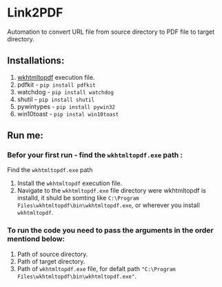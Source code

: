 # Link2PDF
Automation to convert URL file from source directory to PDF file to target directory.

## Installations:
1. [wkhtmltopdf](https://wkhtmltopdf.org/downloads.html) execution file.
2. pdfkit - `pip install pdfkit`
3. watchdog - `pip install watchdog`
4. shutil - `pip install shutil`
5. pywintypes - `pip install pywin32`
6. win10toast - `pip instal win10toast`

## Run me:
### Befor your first run - find the `wkhtmltopdf.exe` path :
Find the `wkhtmltopdf.exe` path 
1. Install the `wkhtmltopdf` execution file.
2. Navigate to the `wkhtmltopdf.exe` file directory were wkhtmltopdf is installd, it shuld be somting like `C:\Program Files\wkhtmltopdf\bin\wkhtmltopdf.exe`, or wherever you install `wkhtmltopdf`.


### To run the code you need to pass the arguments in the order mentiond below:
1. Path of source directory.
2. Path of target directory.
3. Path of `wkhtmltopdf.exe` file, for defalt path `"C:\Program Files\wkhtmltopdf\bin\wkhtmltopdf.exe"`.  
